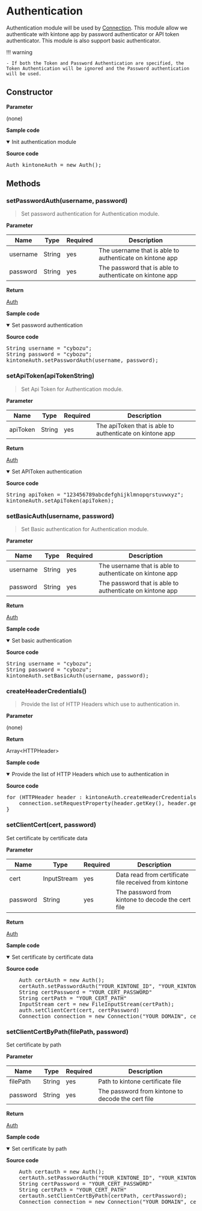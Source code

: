 # Authentication

Authentication module will be used by [Connection](../connection).
This module allow we authenticate with kintone app by password authenticator or API token authenticator. This module is also support basic authenticator.

!!! warning

    - If both the Token and Password Authentication are specified, the Token Authentication will be ignored and the Password authentication will be used.

## Constructor

**Parameter**

(none)

**Sample code**

<details class="tab-container" open>
<Summary>Init authentication module</Summary>

<strong class="tab-name">Source code</strong>

<pre class="inline-code">
Auth kintoneAuth = new Auth();
</pre>

</details>

## Methods

### setPasswordAuth(username, password)

> Set password authentication for Authentication module.

**Parameter**

| Name| Type| Required| Description |
| --- | --- | --- | --- |
| username | String | yes | The username that is able to authenticate on kintone app
| password | String | yes | The password that is able to authenticate on kintone app

**Return**

[Auth](../authentication)

**Sample code**

<details class="tab-container" open>
<Summary>Set password authentication</Summary>

<strong class="tab-name">Source code</strong>

<pre class="inline-code">
String username = "cybozu";
String password = "cybozu";
kintoneAuth.setPasswordAuth(username, password);
</pre>

</details>


### setApiToken(apiTokenString)

> Set Api Token for Authentication module.

**Parameter**

| Name| Type| Required| Description |
| --- | --- | --- | --- |
| apiToken | String | yes | The apiToken that is able to authenticate on kintone app

**Return**

[Auth](../authentication)


<details class="tab-container" open>
<Summary>Set APIToken authentication</Summary>

<strong class="tab-name">Source code</strong>

<pre class="inline-code">
String apiToken = "123456789abcdefghijklmnopqrstuvwxyz";
kintoneAuth.setApiToken(apiToken);
</pre>

</details>


### setBasicAuth(username, password)

> Set Basic authentication for Authentication module.

**Parameter**

| Name| Type| Required| Description |
| --- | --- | --- | --- |
| username | String | yes | The username that is able to authenticate on kintone app
| password | String | yes | The password that is able to authenticate on kintone app

**Return**

[Auth](../authentication)

**Sample code**

<details class="tab-container" open>
<Summary>Set basic authentication</Summary>

<strong class="tab-name">Source code</strong>

<pre class="inline-code">
String username = "cybozu";
String password = "cybozu";
kintoneAuth.setBasicAuth(username, password);
</pre>

</details>


### createHeaderCredentials()

> Provide the list of HTTP Headers which use to authentication in.

**Parameter**

(none)

**Return**

Array&lt;HTTPHeader&gt;

**Sample code**

<details class="tab-container" open>
<Summary>Provide the list of HTTP Headers which use to authentication in</Summary>

<strong class="tab-name">Source code</strong>

<pre class="inline-code">
for (HTTPHeader header : kintoneAuth.createHeaderCredentials()) {
	connection.setRequestProperty(header.getKey(), header.getValue());
}
</pre>

</details>

### setClientCert(cert, password)

Set certificate by certificate data

**Parameter**

| Name| Type| Required| Description |
| --- | --- | --- | --- |
| cert | InputStream | yes | Data read from certificate file received from kintone
| password | String | yes | The password from kintone to decode the cert file

**Return**

[Auth](../authentication)

**Sample code**

<details class="tab-container" open>
<Summary>Set certificate by certificate data</Summary>

<strong class="tab-name">Source code</strong>

<pre class="inline-code">
    Auth certAuth = new Auth();
    certAuth.setPasswordAuth("YOUR_KINTONE_ID", "YOUR_KINTONE_PASSWORD");
    String certPassword = "YOUR_CERT_PASSWORD"
    String certPath = "YOUR_CERT_PATH"
    InputStream cert = new FileInputStream(certPath);
    auth.setClientCert(cert, certPassword)
    Connection connection = new Connection("YOUR_DOMAIN", certAuth, -1);
</pre>

</details>

### setClientCertByPath(filePath, password)

Set certificate by path

**Parameter**

| Name| Type| Required| Description |
| --- | --- | --- | --- |
| filePath | String | yes | Path to kintone certificate file
| password | String | yes | The password from kintone to decode the cert file

**Return**

[Auth](../authentication)

**Sample code**

<details class="tab-container" open>
<Summary>Set certificate by path</Summary>

<strong class="tab-name">Source code</strong>

<pre class="inline-code">
    Auth certauth = new Auth();
    certAuth.setPasswordAuth("YOUR_KINTONE_ID", "YOUR_KINTONE_PASSWORD");
    String certPassword = "YOUR_CERT_PASSWORD"
    String certPath = "YOUR_CERT_PATH"
    certauth.setClientCertByPath(certPath, certPassword);
    Connection connection = new Connection("YOUR_DOMAIN", certAuth);
</pre>

</details>
